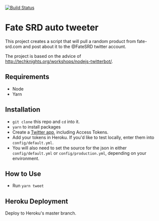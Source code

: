 [![Build Status](https://travis-ci.org/amazingrando/fate-product-tweeter.svg?branch=master)](https://travis-ci.org/amazingrando/fate-product-tweeter)

# Fate SRD auto tweeter

This project creates a script that will pull a random product from fate-srd.com and post about it to the @FateSRD twitter account.

The project is based on the advice of http://techknights.org/workshops/nodejs-twitterbot/.

## Requirements

- Node
- Yarn

## Installation

- `git clone` this repo and `cd` into it.
- `yarn` to install packages
- Create a [Twitter app](https://apps.twitter.com/), including Access Tokens.
- Add your tokens in Heroku. If you'd like to test locally, enter them into `config/default.yml`.
- You will also need to set the source for the json in either `config/default.yml` or `config/production.yml`, depending on your environment.

## How to Use

- Run `yarn tweet`

## Heroku Deployment

Deploy to Heroku's master branch.
